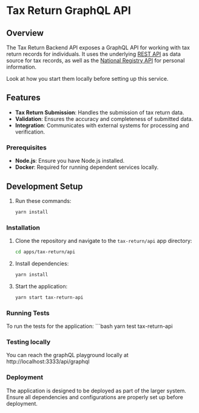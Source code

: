 # Tax Return GraphQL API

## Overview

The Tax Return Backend API exposes a GraphQL API for working with tax return records for individuals. It uses the underlying [REST API](../backend/) as data source for tax records, as well as the [National Registry API](../../services/national-registry-api/) for personal information.

Look at how you start them locally before setting up this service.

## Features

- **Tax Return Submission**: Handles the submission of tax return data.
- **Validation**: Ensures the accuracy and completeness of submitted data.
- **Integration**: Communicates with external systems for processing and verification.

### Prerequisites

- **Node.js**: Ensure you have Node.js installed.
- **Docker**: Required for running dependent services locally.

## Development Setup

1. Run these commands:
    ```bash
    yarn install

### Installation

1. Clone the repository and navigate to the `tax-return/api` app directory:
   ```bash
   cd apps/tax-return/api   
2. Install dependencies:
    ```bash
    yarn install
3. Start the application:
    ```bash
    yarn start tax-return-api
### Running Tests
To run the tests for the application:
    ```bash
    yarn test tax-return-api

### Testing locally
You can reach the graphQL playground locally at http://localhost:3333/api/graphql

### Deployment
The application is designed to be deployed as part of the larger system. Ensure all dependencies and configurations are properly set up before deployment.